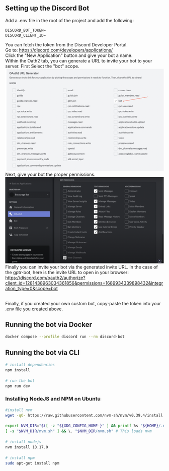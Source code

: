 ## Setting up the Discord Bot

Add a .env file in the root of the project and add the following:

```
DISCORD_BOT_TOKEN=
DISCORD_CLIENT_ID=
```

You can fetch the token from the Discord Developer Portal.
<br>
Go to: https://discord.com/developers/applications/
<br>
Click the "New Application" button and give your bot a name.
<br>
Within the Oath2 tab, you can generate a URL to invite your bot to your server.
First Select the "bot" scope.
<img src="./img/oath2-url-generator.png">
<br>
Next, give your bot the proper permissions.
<br>
<img src="./img/bot-permissions.png">
<br>
Finally you can invite your bot via the generated invite URL. In the case of the gptr-bot, here is the invite URL to open in your browser:
<br>
https://discord.com/oauth2/authorize?client_id=1281438963034361856&permissions=1689934339898432&integration_type=0&scope=bot

<br>
Finally, if you created your own custom bot, copy-paste the token into your .env file you created above.


## Running the bot via Docker

```bash
docker compose --profile discord run --rm discord-bot
```

## Running the bot via CLI

```bash
# install dependencies
npm install

# run the bot
npm run dev
```

### Installing NodeJS and NPM on Ubuntu

```bash
#install nvm
wget -qO- https://raw.githubusercontent.com/nvm-sh/nvm/v0.39.4/install.sh | bash

export NVM_DIR="$([ -z "${XDG_CONFIG_HOME-}" ] && printf %s "${HOME}/.nvm" || printf %s "${XDG_CONFIG_HOME}/nvm")"
[ -s "$NVM_DIR/nvm.sh" ] && \. "$NVM_DIR/nvm.sh" # This loads nvm

# install nodejs
nvm install 18.17.0

# install npm
sudo apt-get install npm
```
